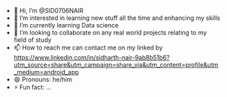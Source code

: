 - 👋 Hi, I’m @SID0706NAIR
- 👀 I’m interested in learning new stuff all the time and enhancing my skills
- 🌱 I’m currently learning Data science 
- 💞️ I’m looking to collaborate on any real world projects relating to my field of study 
- 📫 How to reach me can contact me on my linked by https://www.linkedin.com/in/sidharth-nair-9ab8b51b6?utm_source=share&utm_campaign=share_via&utm_content=profile&utm_medium=android_app
- 😄 Pronouns: he/him
- ⚡ Fun fact: ...

<!---
SID0706NAIR/SID0706NAIR is a ✨ special ✨ repository because its `README.md` (this file) appears on your GitHub profile.
You can click the Preview link to take a look at your changes.
--->
